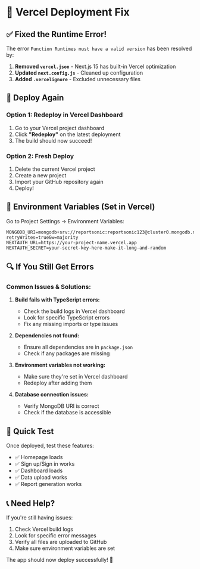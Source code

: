 # 🔧 Vercel Deployment Fix

## ✅ Fixed the Runtime Error!

The error `Function Runtimes must have a valid version` has been resolved by:

1. **Removed `vercel.json`** - Next.js 15 has built-in Vercel optimization
2. **Updated `next.config.js`** - Cleaned up configuration
3. **Added `.vercelignore`** - Excluded unnecessary files

## 🚀 Deploy Again

### Option 1: Redeploy in Vercel Dashboard
1. Go to your Vercel project dashboard
2. Click **"Redeploy"** on the latest deployment
3. The build should now succeed!

### Option 2: Fresh Deploy
1. Delete the current Vercel project
2. Create a new project
3. Import your GitHub repository again
4. Deploy!

## 📝 Environment Variables (Set in Vercel)

Go to Project Settings → Environment Variables:

```
MONGODB_URI=mongodb+srv://reportsonic:reportsonic123@cluster0.mongodb.net/reportsonic?retryWrites=true&w=majority
NEXTAUTH_URL=https://your-project-name.vercel.app
NEXTAUTH_SECRET=your-secret-key-here-make-it-long-and-random
```

## 🔍 If You Still Get Errors

### Common Issues & Solutions:

1. **Build fails with TypeScript errors:**
   - Check the build logs in Vercel dashboard
   - Look for specific TypeScript errors
   - Fix any missing imports or type issues

2. **Dependencies not found:**
   - Ensure all dependencies are in `package.json`
   - Check if any packages are missing

3. **Environment variables not working:**
   - Make sure they're set in Vercel dashboard
   - Redeploy after adding them

4. **Database connection issues:**
   - Verify MongoDB URI is correct
   - Check if the database is accessible

## 🎯 Quick Test

Once deployed, test these features:
- ✅ Homepage loads
- ✅ Sign up/Sign in works
- ✅ Dashboard loads
- ✅ Data upload works
- ✅ Report generation works

## 📞 Need Help?

If you're still having issues:
1. Check Vercel build logs
2. Look for specific error messages
3. Verify all files are uploaded to GitHub
4. Make sure environment variables are set

The app should now deploy successfully! 🚀
